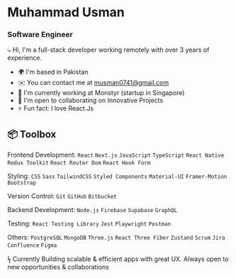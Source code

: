 # Muhammad Usman
### Software Engineer

⤷ Hi, I'm a full-stack developer working remotely with over 3 years of experience. 

*  🌍  I'm based in Pakistan
*  ✉️  You can contact me at musman0741@gmail.com
*  🚀  I'm currently working at Monstyr (startup in Singapore)
*  🤝  I'm open to collaborating on Innovative Projects
*  ⚡ Fun fact: I love React.Js

📦 Toolbox
------
Frontend Development: `React` `Next.js` `JavaScript` `TypeScript` `React Native` `Redux Toolkit` `React Router Dom` `React Hook Form`

Styling: `CSS` `Sass` `TailwindCSS` `Styled Components` `Material-UI` `Framer-Motion` `Bootstrap`

Version Control: `Git` `GitHub` `Bitbucket`

Backend Development: `Node.js` `Firebase` `Supabase` `GraphQL`

Testing: `React Testing Library` `Jest` `Playwright` `Postman`

Others: `PostgreSQL` `MongoDB` `Three.js` `React Three Fiber` `Zustand`  `Scrum` `Jira` `Confluence` `Figma`

ϟ Currently Building scalable & efficient apps with great UX. Always open to new opportunities & collaborations

<!--
**zillBoy/zillBoy** is a ✨ _special_ ✨ repository because its `README.md` (this file) appears on your GitHub profile.

Here are some ideas to get you started:

- 🔭 I’m currently working on ...
- 🌱 I’m currently learning TypeScript with React
- 👯 I’m looking to collaborate on ...
- 🤔 I’m looking for help with ...
- 💬 Ask me about ...
- 📫 How to reach me: musman0741@gmail.com
- 😄 Pronouns: he/him
- ⚡ Fun fact: I love React.Js
-->
